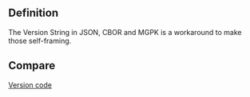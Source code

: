 ## Definition
The Version String in JSON, CBOR and MGPK is a workaround to make those self-framing.

## Compare
[Version code](version-code)